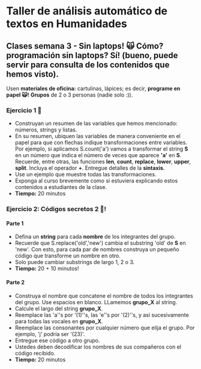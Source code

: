 # Taller de análisis automático de textos en Humanidades

## Clases semana 3 - Sin laptops! &#x1F640; Cómo? programación sin laptops? Sí! (bueno, puede servir para consulta de los contenidos que hemos visto).

Usen **materiales de oficina:** cartulinas, lápices; es decir, **programe en papel &#x1F640;!** **Grupos** de 2 o 3 personas (nadie solo :)).


### Ejercicio 1 &#x1F916;

- Construyan un resumen de las variables que hemos mencionado: números, strings y listas.
- En su resumen, ubiquen las variables de manera conveniente en el papel para que con flechas indique transformaciones entre variables. Por ejemplo, si aplicamos S.count('a') vamos
a transformar el string **S** en un número que indica el número de veces que aparece **'a'** en **S**. Recuerde, entre otras, las funciones **len**, **count**, **replace**, **lower**,
**upper**, **split**. Incluya el operador **+**. Entregue detalles de la **sintaxis.**
- Use un ejemplo que muestre todas las transformaciones. 
- Exponga al curso brevemente como si estuviera explicando estos contenidos a estudiantes de la clase. 
- **Tiempo:** 20 minutos

### Ejercicio 2: Códigos secretos 2 &#x1F916;!

#### Parte 1

- Defina un **string** para cada **nombre** de los integrantes del grupo.
- Recuerde que S.replace('old','new') cambia el substring 'old' de **S** en 'new'. Con esto, para cada par de nombres construya un pequeño código que transforme un nombre en otro.
- Solo puede cambiar substrings de largo 1, 2 o 3. 
- **Tiempo:** 20 + 10 minutos!

#### Parte 2

- Construya el nombre que concatene el nombre de todos los integrantes del grupo. Use espacios en blanco. LLamemos **grupo_X** al string. 
- Calcule el largo del string **grupo_X**.
- Reemplace las 'a''s por '(1)''s, las 'e''s por '(2)''s, y así sucesivamente para todas las vocales en **grupo_X**.  
- Reemplace las consonantes por cualquier número que elija el grupo. Por ejemplo, 'j' podría ser '(23)'. 
- Entregue ese código a otro grupo.
- Ustedes deben decodificar los nombres de sus compañeros con el código recibido. 
- **Tiempo:** 20 minutos
